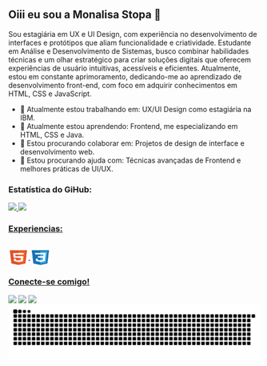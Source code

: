 ## Oiii eu sou a Monalisa Stopa 👋
<p>
	Sou estagiária em UX e UI Design, com experiência no desenvolvimento de interfaces e protótipos que aliam funcionalidade e criatividade. Estudante em Análise e Desenvolvimento de Sistemas, busco combinar habilidades técnicas e um olhar estratégico para criar soluções digitais que oferecem experiências de usuário intuitivas, acessíveis e eficientes. Atualmente, estou em constante aprimoramento, dedicando-me ao aprendizado de desenvolvimento front-end, com foco em adquirir conhecimentos em HTML, CSS e JavaScript. 
</p>
<ul>
  <li>💼 Atualmente estou trabalhando em: UX/UI Design como estagiária na IBM.</li>
	<li>🚀 Atualmente estou aprendendo: Frontend, me especializando em HTML, CSS e Java.</li>
	<li>🤝 Estou procurando colaborar em: Projetos de design de interface e desenvolvimento web.</li>
	<li>🧠 Estou procurando ajuda com: Técnicas avançadas de Frontend e melhores práticas de UI/UX.</li>
</ul>

<h3 align="left">Estatística do GiHub:</h3>
<div>
  <a href = "https://github.com/MonaStopa">
  <img height="180em" src="https://github-readme-stats.vercel.app/api?username=MonaStopa&show_icons=true/&theme=dracula&include_all_commits=true&count_private-true"L>
  <img height="180em" src="https://github-readme-stats.vercel.app/api/top-langs/?username=MonaStopa&layout=compact&langs_count=16&theme=dracula"L>
</div>

<h3 align="left">Experiencias:</h3>
<div style="display: inline_block"><br>
  <img align="center" alt="Mona-HTML" height="30" width="40" src="https://raw.githubusercontent.com/devicons/devicon/master/icons/html5/html5-original.svg">
  <img align="center" alt="Mona-CSS" height="30" width="40" src="https://raw.githubusercontent.com/devicons/devicon/master/icons/css3/css3-original.svg">
</div>

<h3 align="left">Conecte-se comigo!</h3>
<div>
   <a href="https://www.linkedin.com/in/monalisastopa/" target="_blank"><img src="https://img.shields.io/badge/-LinkedIn-%230077B5?style=for-the-badge&logo=linkedin&logoColor=white" target="_blank"></a> 
  <a href = "mstopa.arq@gmail.com"><img src="https://img.shields.io/badge/-Gmail-%23333?style=for-the-badge&logo=gmail&logoColor=white" target="_blank"></a>
  <a href = "13991031850"><img src="https://img.shields.io/badge/WhatsApp-25D366?style=for-the-badge&logo=whatsapp&logoColor=white" target="_blank"></a>
</div>

<picture>
  <source media=" (prefers-color-scheme: dark)" srcset="https://raw.githubusercontent.com/MonaStopa/MonaStopa/output/github-contribution-grid-snake-dark.svg">
  <source media="(prefers-color-scheme: light)" srcset="https://raw-githubusercontent.com/MonaStopa/MonaStopa/output/github-contribution-grid-snake.svg">
  <img alt="github contribution grid snake animation" src="https://raw.githubusercontent.com/MonaStopa/MonaStopa/output/github-contribution-grid-snake.svg">
</picture>
